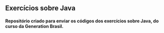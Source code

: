 ## Exercícios sobre Java

#### Repositório criado para enviar os códigos dos exercícios sobre Java, do curso da Generation Brasil.